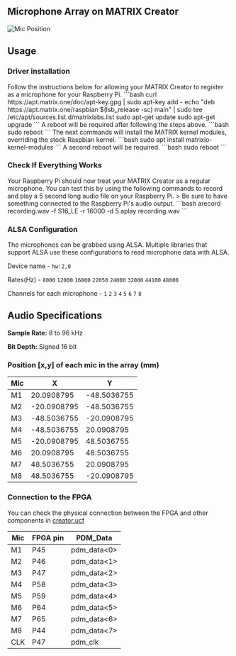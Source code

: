 ## Microphone Array on MATRIX Creator
![Mic Position](../img/mic_creator_position.png)

## Usage
<h3 style="padding-top:0;">Driver installation</h3>
Follow the instructions below for allowing your MATRIX Creator to register as a microphone for your Raspberry Pi.
```bash
curl https://apt.matrix.one/doc/apt-key.gpg | sudo apt-key add -
echo "deb https://apt.matrix.one/raspbian $(lsb_release -sc) main" | sudo tee /etc/apt/sources.list.d/matrixlabs.list
sudo apt-get update
sudo apt-get upgrade
```
A reboot will be required after following the steps above.
```bash
sudo reboot
```
The next commands will install the MATRIX kernel modules, overriding the stock Raspbian kernel.
```bash
sudo apt install matrixio-kernel-modules
```
A second reboot will be required.
```bash
sudo reboot
```
<h3 style="padding-top:0;">Check If Everything Works</h3>
Your Raspberry Pi should now treat your MATRIX Creator as a regular microphone. You can test this by using the following commands to record and play a 5 second long audio file on your Raspberry Pi.
> Be sure to have something connected to the Raspberry Pi's audio output.
```bash
arecord recording.wav -f S16_LE -r 16000 -d 5
aplay recording.wav
```

<h3 style="padding-top:0;">ALSA Configuration</h3>
The microphones can be grabbed using ALSA. Multiple libraries that support ALSA use these configurations to read microphone data with ALSA.

Device name - `hw:2,0`

Rates(Hz) - `8000` `12000` `16000` `22050` `24000` `32000` `44100` `48000`

Channels for each microphone - `1` `2` `3` `4` `5` `6` `7` `8`

## Audio Specifications

**Sample Rate:** 8 to 96 kHz

**Bit Depth:** Signed 16 bit

<h3 style="padding-top:0;">Position [x,y] of each mic in the array (mm)</h3>

| Mic  |      X      |      Y      |  
| ---- | ----------- | ----------- |  
|  M1  |  20.0908795 | -48.5036755 |
|  M2  | -20.0908795 | -48.5036755 |
|  M3  | -48.5036755 | -20.0908795 |
|  M4  | -48.5036755 |  20.0908795 |
|  M5  | -20.0908795 |  48.5036755 |
|  M6  |  20.0908795 |  48.5036755 |
|  M7  |  48.5036755 |  20.0908795 |
|  M8  |  48.5036755 | -20.0908795 |

<h3 style="padding-top:0;">Connection to the FPGA</h3>

You can check the physical connection between the FPGA and other components in 
<a href="https://github.com/matrix-io/matrix-creator-fpga/blob/master/creator_core/creator.ucf" target="_blank">creator.ucf</a>

| Mic  |   FPGA pin  |   PDM_Data  |  
| ---- | ----------- | ----------- |  
|  M1  |     P45     | pdm_data<0> |
|  M2  |     P46     | pdm_data<1> |
|  M3  |     P47     | pdm_data<2> |
|  M4  |     P58     | pdm_data<3> |
|  M5  |     P59     | pdm_data<4> |
|  M6  |     P64     | pdm_data<5> |
|  M7  |     P65     | pdm_data<6> |
|  M8  |     P44     | pdm_data<7> |
|  CLK |     P47     | pdm_clk     |
